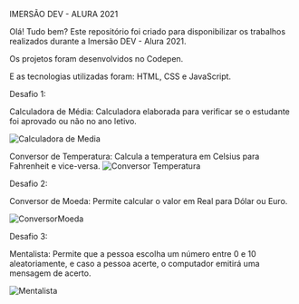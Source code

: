 IMERSÃO DEV - ALURA 2021


Olá! Tudo bem? 
Este repositório foi criado para  disponibilizar os trabalhos realizados durante a Imersão DEV - Alura 2021.


Os projetos foram desenvolvidos no Codepen.


E  as tecnologias utilizadas  foram: HTML, CSS e JavaScript.






Desafio 1:

Calculadora de Média:
Calculadora elaborada para verificar se o estudante foi aprovado ou não no ano letivo.

![Calculadora de Media](https://user-images.githubusercontent.com/87827996/134784479-be7c78d8-009b-49ae-b83e-994e15d4142a.PNG)



Conversor de Temperatura:
Calcula a temperatura em Celsius para Fahrenheit e vice-versa.
![Conversor Temperatura](https://user-images.githubusercontent.com/87827996/134784482-20a8215b-ae6f-4dd6-933d-454aceff98ed.PNG)




Desafio 2:


Conversor de Moeda: 
Permite calcular o valor em Real para Dólar ou Euro.

![ConversorMoeda](https://user-images.githubusercontent.com/87827996/134784490-60314b2e-ff70-454a-be8c-dda6c07653f3.PNG)




Desafio 3:


Mentalista:
Permite que a pessoa escolha um número entre 0 e 10 aleatoriamente, e caso a pessoa acerte, o computador emitirá uma mensagem de acerto.

![Mentalista](https://user-images.githubusercontent.com/87827996/134784507-f676794e-b895-4594-ab36-c1a72196aa35.PNG)

